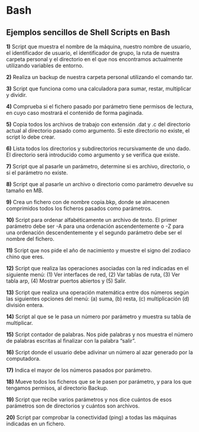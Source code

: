 # Bash
## Ejemplos sencillos de Shell Scripts en Bash

**1)** Script que muestra el nombre de la máquina, nuestro nombre de usuario, el identificador de usuario, el identificador de grupo, la ruta de nuestra carpeta personal y el directorio en el que nos encontramos actualmente utilizando variables de entorno.

**2)** Realiza un backup de nuestra carpeta personal utilizando el comando tar.

**3)** Script que funciona como una calculadora para sumar, restar, multiplicar y dividir.

**4)** Comprueba si el fichero pasado por parámetro tiene permisos de lectura, en cuyo caso mostrará el contenido de forma paginada.

**5)** Copia todos los archivos de trabajo con extensión .dat y .c del directorio actual al directorio pasado como argumento. Si este directorio no existe, el script lo debe crear.

**6)** Lista todos los directorios y subdirectorios recursivamente de uno dado. El directorio será introducido como argumento y se verifica que existe.

**7)** Script que al pasarle un parámetro, determine si es archivo, directorio, o si el parámetro no existe.

**8)** Script que al pasarle un archivo o directorio como parámetro devuelve su tamaño en MB.

**9)** Crea un fichero con de nombre copia.bkp, donde se almacenen comprimidos todos los ficheros pasados como parámetros.

**10)** Script para ordenar alfabéticamente un archivo de texto. El primer parámetro debe ser -A para una ordenación ascendentemente o -Z para una ordenación descendentemente y el segundo parámetro debe ser el nombre del fichero.

**11)** Script que nos pide el año de nacimiento y muestre el signo del zodiaco chino que eres.

**12)** Script que realiza las operaciones asociadas con la red indicadas en el siguiente menú: (1) Ver interfaces de red, (2) Var tablas de ruta, (3) Ver tabla arp, (4) Mostrar puertos abiertos y (5) Salir. 

**13)** Script que realiza una operación matemática entre dos números según las siguientes opciones del menú: (a) suma, (b) resta, (c) multiplicación (d) división entera.

**14)** Script al que se le pasa un número por parámetro y muestra su tabla de multiplicar.

**15)** Script contador de palabras. Nos pide palabras y nos muestra el número de palabras escritas al finalizar con la palabra “salir”.

**16)** Script donde el usuario debe adivinar un número al azar generado por la computadora.

**17)** Indica el mayor de los números pasados por parámetro.

**18)** Mueve todos los ficheros que se le pasen por parámetro, y para los que tengamos permisos, al directorio Backup.

**19)** Script que recibe varios parámetros y nos dice cuántos de esos parámetros son de directorios y cuántos son archivos.

**20)** Script par comprobar la conectividad (ping) a todas las máquinas indicadas en un fichero.

